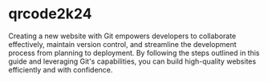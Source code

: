 # qrcode2k24
Creating a new website with Git empowers developers to collaborate effectively, maintain version control, and streamline the development process from planning to deployment. By following the steps outlined in this guide and leveraging Git's capabilities, you can build high-quality websites efficiently and with confidence.
